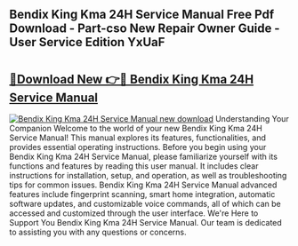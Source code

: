 ## Bendix King Kma 24H Service Manual Free Pdf Download - Part-cso New Repair Owner Guide - User Service Edition YxUaF

# <h2><a href="http://bc56406.oget.top/?id=Bendix+King+Kma+24H+Service+Manual">🔗Download New 👉🔴 Bendix King Kma 24H Service Manual</a></h2>

[![Bendix King Kma 24H Service Manual new download](https://i.imgur.com/5g1atiW.png)](http://bc56406.oget.top/?id=Bendix+King+Kma+24H+Service+Manual)
Understanding Your Companion Welcome to the world of your new Bendix King Kma 24H Service Manual! This manual explores its features, functionalities, and provides essential operating instructions. Before you begin using your Bendix King Kma 24H Service Manual, please familiarize yourself with its functions and features by reading this user manual. It includes clear instructions for installation, setup, and operation, as well as troubleshooting tips for common issues. Bendix King Kma 24H Service Manual advanced features include fingerprint scanning, smart home integration, automatic software updates, and customizable voice commands, all of which can be accessed and customized through the user interface. We're Here to Support You Bendix King Kma 24H Service Manual. Our team is dedicated to assisting you with any questions or concerns.
